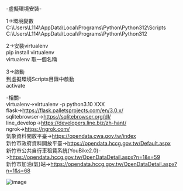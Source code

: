 -虛擬環境安裝-  

1->環境變數  
C:\Users\L114\AppData\Local\Programs\Python\Python312\Scripts  
C:\Users\L114\AppData\Local\Programs\Python\Python312  
  
2->安裝virtualenv  
pip install virtualenv  
virtualenv 取一個名稱  
  
3->啟動  
到虛擬環境Scripts目錄中啟動  
activate  

-相關-  
virtualenv->virtualenv -p python3.10 XXX  
flask->https://flask.palletsprojects.com/en/3.0.x/  
sqlitebrowser->https://sqlitebrowser.org/dl/  
line_develop->https://developers.line.biz/zh-hant/  
ngrok->https://ngrok.com/  
氣象資料開放平臺->https://opendata.cwa.gov.tw/index  
新竹市政府資料開放平臺->https://opendata.hccg.gov.tw/Default.aspx  
新竹市公共自行車租賃系統(YouBike2.0)->https://opendata.hccg.gov.tw/OpenDataDetail.aspx?n=1&s=59  
新竹市加油(氣)站->https://opendata.hccg.gov.tw/OpenDataDetail.aspx?n=1&s=68  

![image](https://github.com/miyachun/chu-web-program/blob/main/demo.png)
